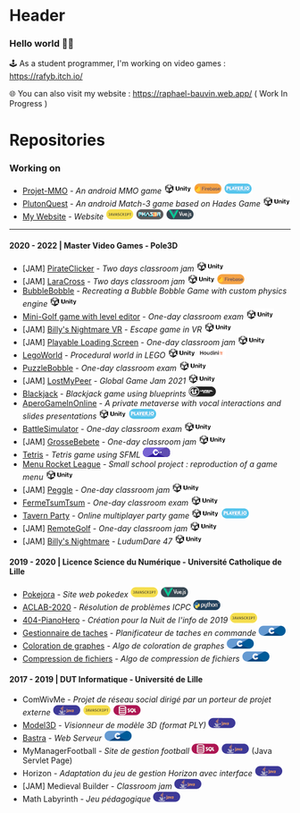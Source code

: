 # Header

### Hello world 👋🤓 

🕹️ As a student programmer, I'm working on video games : https://rafyb.itch.io/

🌐 You can also visit my website : https://raphael-bauvin.web.app/ ( Work In Progress )


# Repositories

### Working on

* [Projet-MMO](https://github.com/Rafyb/Projet-MMO) - *An android MMO game* ![Unity](https://github.com/Rafyb/Rafyb/blob/main/unity.png) ![Firebase](https://github.com/Rafyb/Rafyb/blob/main/googlefirebase.png) ![PlayerIO](https://github.com/Rafyb/Rafyb/blob/main/playerio.png)
* [PlutonQuest](https://github.com/Rafyb/PlutonQuest) - *An android Match-3 game based on Hades Game* ![Unity](https://github.com/Rafyb/Rafyb/blob/main/unity.png)
* [My Website](https://github.com/Rafyb/Rafyb.github.io) - *Website* ![Javascript](https://github.com/Rafyb/Rafyb/blob/main/js.png) ![PhaserJS](https://github.com/Rafyb/Rafyb/blob/main/phaser.png) ![Vue](https://github.com/Rafyb/Rafyb/blob/main/vuejs.png)

---

#### 2020 - 2022 | Master Video Games - Pole3D

* [JAM] [PirateClicker](https://github.com/Rafyb/PirateClicker) - *Two days classroom jam* ![Unity](https://github.com/Rafyb/Rafyb/blob/main/unity.png)
* [JAM] [LaraCross](https://github.com/Rafyb/Jam_MetroCross) - *Two days classroom jam* ![Unity](https://github.com/Rafyb/Rafyb/blob/main/unity.png) ![Firebase](https://github.com/Rafyb/Rafyb/blob/main/googlefirebase.png)
* [BubbleBobble](https://github.com/Rafyb/ctp-Custom2DPhysics) - *Recreating a Bubble Bobble Game with custom physics engine* ![Unity](https://github.com/Rafyb/Rafyb/blob/main/unity.png)
* [Mini-Golf game with level editor](https://github.com/Rafyb/ctp-MiniGolf) - *One-day classroom exam* ![Unity](https://github.com/Rafyb/Rafyb/blob/main/unity.png)
* [JAM] [Billy's Nightmare VR](https://github.com/Milawy/Billy-s-Nightmare-VR-XPerience) - *Escape game in VR* ![Unity](https://github.com/Rafyb/Rafyb/blob/main/unity.png) 
* [JAM] [Playable Loading Screen](https://github.com/Rafyb/jam-LoadingScreen) - *One-day classroom jam* ![Unity](https://github.com/Rafyb/Rafyb/blob/main/unity.png) 
* [LegoWorld](https://github.com/Rafyb/LegoWorld) - *Procedural world in LEGO* ![Unity](https://github.com/Rafyb/Rafyb/blob/main/unity.png) ![Houdini](https://github.com/Rafyb/Rafyb/blob/main/houdini.png)
* [PuzzleBobble](https://github.com/Rafyb/ctp-PuzzleBobble) - *One-day classroom exam* ![Unity](https://github.com/Rafyb/Rafyb/blob/main/unity.png)
* [JAM] [LostMyPeer](https://github.com/Rafyb/jam-LostMyPeer) - *Global Game Jam 2021* ![Unity](https://github.com/Rafyb/Rafyb/blob/main/unity.png)
* [Blackjack](https://github.com/Rafyb/blackjack_unreal) - *Blackjack game using blueprints* ![Unreal](https://github.com/Rafyb/Rafyb/blob/main/unreal.png) 
* [AperoGameInOnline](https://github.com/Rafyb/AperoGameInOnline) - *A private metaverse with vocal interactions and slides presentations* ![Unity](https://github.com/Rafyb/Rafyb/blob/main/unity.png) ![PlayerIO](https://github.com/Rafyb/Rafyb/blob/main/playerio.png)
* [BattleSimulator](https://github.com/Rafyb/ctp-BattleSimulator) - *One-day classroom exam* ![Unity](https://github.com/Rafyb/Rafyb/blob/main/unity.png)
* [JAM] [GrosseBebete](https://github.com/Rafyb/jam-GrosseBebete) - *One-day classroom jam* ![Unity](https://github.com/Rafyb/Rafyb/blob/main/unity.png)
* [Tetris](https://github.com/Rafyb/Tetris_CPP) - *Tetris game using SFML* ![C++](https://github.com/Rafyb/Rafyb/blob/main/cpp.png)
* [Menu Rocket League](https://github.com/Rafyb/jam-MenuRocketLeague) - *Small school project : reproduction of a game menu* ![Unity](https://github.com/Rafyb/Rafyb/blob/main/unity.png)
* [JAM] [Peggle](https://github.com/Rafyb/jam-peggle) - *One-day classroom jam* ![Unity](https://github.com/Rafyb/Rafyb/blob/main/unity.png)
* [FermeTsumTsum](https://github.com/Rafyb/ctp-FermeTsumTsum) - *One-day classroom exam* ![Unity](https://github.com/Rafyb/Rafyb/blob/main/unity.png)
* [Tavern Party](https://github.com/Rafyb/Tavern_Party) - *Online multiplayer party game* ![Unity](https://github.com/Rafyb/Rafyb/blob/main/unity.png) ![PlayerIO](https://github.com/Rafyb/Rafyb/blob/main/playerio.png)
* [JAM] [RemoteGolf](https://github.com/Rafyb/jam-RemoteGolf) - *One-day classroom jam* ![Unity](https://github.com/Rafyb/Rafyb/blob/main/unity.png)
* [JAM] [Billy's Nightmare](https://github.com/Rafyb/jam-BillysNightmare) - *LudumDare 47* ![Unity](https://github.com/Rafyb/Rafyb/blob/main/unity.png)

#### 2019 - 2020 | Licence Science du Numérique - Université Catholique de Lille

* [Pokejora](https://github.com/Rafyb/Pokejora) - *Site web pokedex* ![Javascript](https://github.com/Rafyb/Rafyb/blob/main/js.png) ![Vue](https://github.com/Rafyb/Rafyb/blob/main/vuejs.png)
* [ACLAB-2020](https://github.com/Rafyb/ACLAB-2020) - *Résolution de problèmes ICPC* ![Python](https://github.com/Rafyb/Rafyb/blob/main/python.png)
* [404-PianoHero](https://github.com/Rafyb/404-PianoHero) - *Création pour la Nuit de l'info de 2019* ![Javascript](https://github.com/Rafyb/Rafyb/blob/main/js.png)
* [Gestionnaire de taches](https://github.com/Rafyb/Gestionnaire_taches) - *Planificateur de taches en commande* ![C](https://github.com/Rafyb/Rafyb/blob/main/C.png)
* [Coloration de graphes](https://github.com/Rafyb/Coloration_graphes) - *Algo de coloration de graphes* ![C](https://github.com/Rafyb/Rafyb/blob/main/C.png)
* [Compression de fichiers](https://github.com/Rafyb/Transformation_de_Fourier) - *Algo de compression de fichiers* ![C](https://github.com/Rafyb/Rafyb/blob/main/C.png)

#### 2017 - 2019 | DUT Informatique - Université de Lille

* ComWivMe - *Projet de réseau social dirigé par un porteur de projet externe* ![Java](https://github.com/Rafyb/Rafyb/blob/main/java.png) ![Javascript](https://github.com/Rafyb/Rafyb/blob/main/js.png) ![SQL](https://github.com/Rafyb/Rafyb/blob/main/sql.png)
* [Model3D](https://github.com/Rafyb/Model3D) - *Visionneur de modèle 3D (format PLY)* ![Java](https://github.com/Rafyb/Rafyb/blob/main/java.png) 
* [Bastra](https://github.com/Rafyb/Bastra) - *Web Serveur* ![C](https://github.com/Rafyb/Rafyb/blob/main/C.png)
* MyManagerFootball - *Site de gestion football* ![SQL](https://github.com/Rafyb/Rafyb/blob/main/sql.png) ![Java](https://github.com/Rafyb/Rafyb/blob/main/java.png) (Java Servlet Page)
* Horizon - *Adaptation du jeu de gestion Horizon avec interface* ![Java](https://github.com/Rafyb/Rafyb/blob/main/java.png)
* [JAM] Medieval Builder - *Classroom jam* ![Java](https://github.com/Rafyb/Rafyb/blob/main/java.png)
* Math Labyrinth - *Jeu pédagogique* ![Java](https://github.com/Rafyb/Rafyb/blob/main/java.png)
